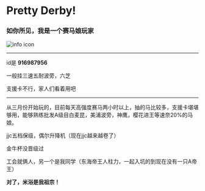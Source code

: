 # Pretty Derby!
### 如你所见，我是一个赛马娘玩家

![info icon](/Screenshot_20210518-174723.jpg)

***

id是 **916987956**

一般挂三速五耐波旁，六芝

支援卡不行，家人们看着用吧

***

从三月份开始玩的，目前每天高强度赛马两小时以上，抽的马比较多，支援卡堪堪够用，能够熟练批发A级目白麦昆，美浦波旁，神鹰，樱花进王等速奈20%的马娘。

jjc五档保级，偶尔升降机（现在jjc越来越卷了）

金牛杯没晋级过

工会就俩人，另一个是我同学（东海帝王人柱力，一起入坑的到现在没有一只A帝王）

**对了，米浴是我祖宗！**

